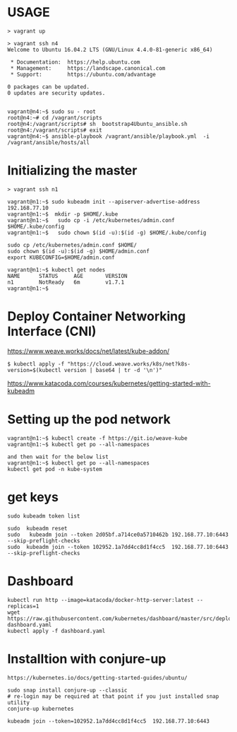 USAGE
================
```
> vagrant up

> vagrant ssh n4
Welcome to Ubuntu 16.04.2 LTS (GNU/Linux 4.4.0-81-generic x86_64)

 * Documentation:  https://help.ubuntu.com
 * Management:     https://landscape.canonical.com
 * Support:        https://ubuntu.com/advantage

0 packages can be updated.
0 updates are security updates.


vagrant@n4:~$ sudo su - root
root@n4:~# cd /vagrant/scripts
root@n4:/vagrant/scripts# sh  bootstrap4Ubuntu_ansible.sh
root@n4:/vagrant/scripts# exit
vagrant@n4:~$ ansible-playbook /vagrant/ansible/playbook.yml  -i  /vagrant/ansible/hosts/all  
```

Initializing the master
================

```
> vagrant ssh n1

vagrant@n1:~$ sudo kubeadm init --apiserver-advertise-address  192.168.77.10
vagrant@n1:~$  mkdir -p $HOME/.kube
vagrant@n1:~$   sudo cp -i /etc/kubernetes/admin.conf $HOME/.kube/config
vagrant@n1:~$   sudo chown $(id -u):$(id -g) $HOME/.kube/config

sudo cp /etc/kubernetes/admin.conf $HOME/
sudo chown $(id -u):$(id -g) $HOME/admin.conf
export KUBECONFIG=$HOME/admin.conf

vagrant@n1:~$ kubectl get nodes
NAME      STATUS     AGE       VERSION
n1        NotReady   6m        v1.7.1
vagrant@n1:~$
```

Deploy Container Networking Interface (CNI)
=======================
https://www.weave.works/docs/net/latest/kube-addon/
```
$ kubectl apply -f "https://cloud.weave.works/k8s/net?k8s-version=$(kubectl version | base64 | tr -d '\n')"
```
https://www.katacoda.com/courses/kubernetes/getting-started-with-kubeadm

Setting up the pod network
================

```
vagrant@n1:~$ kubectl create -f https://git.io/weave-kube
vagrant@n1:~$ kubectl get po --all-namespaces

and then wait for the below list
vagrant@n1:~$ kubectl get po --all-namespaces
kubectl get pod -n kube-system
```

get keys
==============
```
sudo kubeadm token list

sudo  kubeadm reset
sudo   kubeadm join --token 2d05bf.a714ce0a5710462b 192.168.77.10:6443  --skip-preflight-checks
sudo  kubeadm join --token 102952.1a7dd4cc8d1f4cc5  192.168.77.10:6443    --skip-preflight-checks
```


Dashboard
====================
```
kubectl run http --image=katacoda/docker-http-server:latest --replicas=1
wget https://raw.githubusercontent.com/kubernetes/dashboard/master/src/deploy/kubernetes-dashboard.yaml
kubectl apply -f dashboard.yaml
```

Installtion with  conjure-up
==============
```
https://kubernetes.io/docs/getting-started-guides/ubuntu/

sudo snap install conjure-up --classic
# re-login may be required at that point if you just installed snap utility
conjure-up kubernetes

kubeadm join --token=102952.1a7dd4cc8d1f4cc5  192.168.77.10:6443
```
